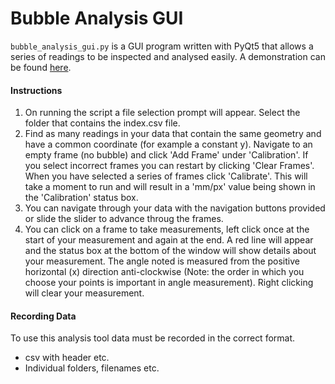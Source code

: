 # Bubble Analysis GUI
`bubble_analysis_gui.py` is a GUI program written with PyQt5 that allows a series of readings to be inspected and analysed easily. A demonstration can be found [here](https://xorg.us/2018-07-18_12-07-23.mp4).

#### Instructions
1) On running the script a file selection prompt will appear. Select the folder that contains the index.csv file.
2) Find as many readings in your data that contain the same geometry and have a common coordinate (for example a constant y). Navigate to an empty frame (no bubble) and click 'Add Frame' under 'Calibration'. If you select incorrect frames you can restart by clicking 'Clear Frames'. When you have selected a series of frames click 'Calibrate'. This will take a moment to run and will result in a 'mm/px' value being shown in the 'Calibration' status box.
3) You can navigate through your data with the navigation buttons provided or slide the slider to advance throug the frames.
4) You can click on a frame to take measurements, left click once at the start of your measurement and again at the end. A red line will appear and the status box at the bottom of the window will show details about your measurement. The angle noted is measured from the positive horizontal (x) direction anti-clockwise (Note: the order in which you choose your points is important in angle measurement). Right clicking will clear your measurement.

#### Recording Data
To use this analysis tool data must be recorded in the correct format. <Insert explanation>
- csv with header etc.
- Individual folders, filenames etc.
